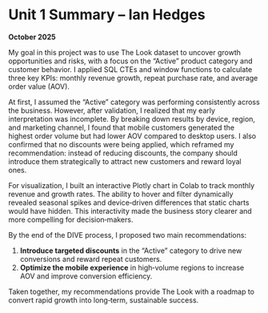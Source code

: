 # Unit 1 Summary – Ian Hedges

**October 2025**

My goal in this project was to use The Look dataset to uncover growth opportunities and risks, with a focus on the “Active” product category and customer behavior. I applied SQL CTEs and window functions to calculate three key KPIs: monthly revenue growth, repeat purchase rate, and average order value (AOV).  

At first, I assumed the “Active” category was performing consistently across the business. However, after validation, I realized that my early interpretation was incomplete. By breaking down results by device, region, and marketing channel, I found that mobile customers generated the highest order volume but had lower AOV compared to desktop users. I also confirmed that no discounts were being applied, which reframed my recommendation: instead of reducing discounts, the company should introduce them strategically to attract new customers and reward loyal ones.  

For visualization, I built an interactive Plotly chart in Colab to track monthly revenue and growth rates. The ability to hover and filter dynamically revealed seasonal spikes and device‑driven differences that static charts would have hidden. This interactivity made the business story clearer and more compelling for decision‑makers.  

By the end of the DIVE process, I proposed two main recommendations:  
1. **Introduce targeted discounts** in the “Active” category to drive new conversions and reward repeat customers.  
2. **Optimize the mobile experience** in high‑volume regions to increase AOV and improve conversion efficiency.  
 

Taken together, my recommendations provide The Look with a roadmap to convert rapid growth into long‑term, sustainable success.